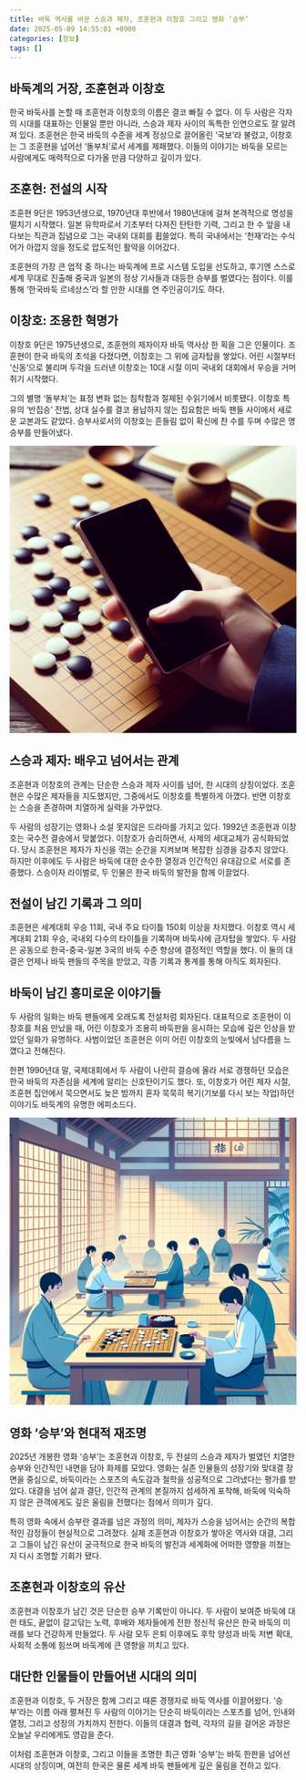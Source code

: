 ```yaml
---
title: 바둑 역사를 바꾼 스승과 제자, 조훈현과 이창호 그리고 영화 ‘승부’
date: 2025-05-09 14:55:01 +0900
categories: [정보]
tags: []
---
```


## 바둑계의 거장, 조훈현과 이창호

한국 바둑사를 논할 때 조훈현과 이창호의 이름은 결코 빠질 수 없다. 이 두 사람은 각자의 시대를 대표하는 인물일 뿐만 아니라, 스승과 제자 사이의 독특한 인연으로도 잘 알려져 있다. 조훈현은 한국 바둑의 수준을 세계 정상으로 끌어올린 ‘국보’라 불렸고, 이창호는 그 조훈현을 넘어선 ‘돌부처’로서 세계를 제패했다. 이들의 이야기는 바둑을 모르는 사람에게도 매력적으로 다가올 만큼 다양하고 깊이가 있다.

## 조훈현: 전설의 시작

조훈현 9단은 1953년생으로, 1970년대 후반에서 1980년대에 걸쳐 본격적으로 명성을 떨치기 시작했다. 일본 유학파로서 기초부터 다져진 탄탄한 기력, 그리고 한 수 앞을 내다보는 직관과 집념으로 그는 국내외 대회를 휩쓸었다. 특히 국내에서는 ‘천재’라는 수식어가 아깝지 않을 정도로 압도적인 활약을 이어갔다.

조훈현의 가장 큰 업적 중 하나는 바둑계에 프로 시스템 도입을 선도하고, 후기엔 스스로 세계 무대로 진출해 중국과 일본의 정상 기사들과 대등한 승부를 벌였다는 점이다. 이를 통해 ‘한국바둑 르네상스’라 할 만한 시대를 연 주인공이기도 하다.

## 이창호: 조용한 혁명가

이창호 9단은 1975년생으로, 조훈현의 제자이자 바둑 역사상 한 획을 그은 인물이다. 조훈현이 한국 바둑의 초석을 다졌다면, 이창호는 그 위에 금자탑을 쌓았다. 어린 시절부터 ‘신동’으로 불리며 두각을 드러낸 이창호는 10대 시절 이미 국내외 대회에서 우승을 거머쥐기 시작했다.

그의 별명 ‘돌부처’는 표정 변화 없는 침착함과 절제된 수읽기에서 비롯됐다. 이창호 특유의 ‘반집승’ 전법, 상대 실수를 결코 용납하지 않는 집요함은 바둑 팬들 사이에서 새로운 교본과도 같았다. 승부사로서의 이창호는 흔들림 없이 확신에 찬 수를 두며 수많은 명승부를 만들어냈다.

![바둑판 위에 바둑돌이 놓인 모습, 침착하게 수를 읽고 있는 프로기사의 손](assets/img/2025-05-09-e0ccdf7c-da5e-4ae8-9d5b-36804430eda0/1746770147685.png)

## 스승과 제자: 배우고 넘어서는 관계

조훈현과 이창호의 관계는 단순한 스승과 제자 사이를 넘어, 한 시대의 상징이었다. 조훈현은 수많은 제자들을 지도했지만, 그중에서도 이창호를 특별하게 아꼈다. 반면 이창호는 스승을 존경하며 치열하게 실력을 가꾸었다.

두 사람의 성장기는 영화나 소설 못지않은 드라마를 가지고 있다. 1992년 조훈현과 이창호는 국수전 결승에서 맞붙었다. 이창호가 승리하면서, 사제의 세대교체가 공식화되었다. 당시 조훈현은 제자가 자신을 꺾는 순간을 지켜보며 복잡한 심경을 감추지 않았다. 하지만 이후에도 두 사람은 바둑에 대한 순수한 열정과 인간적인 유대감으로 서로를 존중했다. 스승이자 라이벌로, 두 인물은 한국 바둑의 발전을 함께 이끌었다.

## 전설이 남긴 기록과 그 의미

조훈현은 세계대회 우승 11회, 국내 주요 타이틀 150회 이상을 차지했다. 이창호 역시 세계대회 21회 우승, 국내외 다수의 타이틀을 기록하며 바둑사에 금자탑을 쌓았다. 두 사람은 공동으로 한국-중국-일본 3국의 바둑 수준 향상에 결정적인 역할을 했다. 이 둘의 대결은 언제나 바둑 팬들의 주목을 받았고, 각종 기록과 통계를 통해 아직도 회자된다.

## 바둑이 남긴 흥미로운 이야기들

두 사람의 일화는 바둑 팬들에게 오래도록 전설처럼 회자된다. 대표적으로 조훈현이 이창호를 처음 만났을 때, 어린 이창호가 조용히 바둑판을 응시하는 모습에 깊은 인상을 받았던 일화가 유명하다. 사범이었던 조훈현은 이미 어린 이창호의 눈빛에서 남다름을 느꼈다고 전해진다.

한편 1990년대 말, 국제대회에서 두 사람이 나란히 결승에 올라 서로 경쟁하던 모습은 한국 바둑의 자존심을 세계에 알리는 신호탄이기도 했다. 또, 이창호가 어린 제자 시절, 조훈현 집안에서 묵으면서도 늦은 밤까지 혼자 묵묵히 복기(기보를 다시 보는 작업)하던 이야기도 바둑계의 유명한 에피소드다.

![조용한 바둑 기원, 여러 명의 어린 기사들이 조용히 바둑을 두는 풍경](assets/img/2025-05-09-e0ccdf7c-da5e-4ae8-9d5b-36804430eda0/1746770163146.png)

## 영화 ‘승부’와 현대적 재조명

2025년 개봉한 영화 ‘승부’는 조훈현과 이창호, 두 전설의 스승과 제자가 벌였던 치열한 승부와 인간적인 내면을 담아 화제를 모았다. 영화는 실존 인물들의 성장기와 맞대결 장면을 중심으로, 바둑이라는 스포츠의 속도감과 철학을 성공적으로 그려냈다는 평가를 받았다. 대결을 넘어 삶과 결단, 인간적 관계의 본질까지 섬세하게 포착해, 바둑에 익숙하지 않은 관객에게도 깊은 울림을 전했다는 점에서 의미가 깊다.

특히 영화 속에서 승부란 결과를 넘은 과정의 의미, 제자가 스승을 넘어서는 순간의 복합적인 감정들이 현실적으로 그려졌다. 실제 조훈현과 이창호가 쌓아온 역사와 대결, 그리고 그들이 남긴 유산이 궁극적으로 한국 바둑의 발전과 세계화에 어떠한 영향을 끼쳤는지 다시 조명할 기회가 됐다.

## 조훈현과 이창호의 유산

조훈현과 이창호가 남긴 것은 단순한 승부 기록만이 아니다. 두 사람이 보여준 바둑에 대한 태도, 끝없이 갈고닦는 노력, 후배와 제자들에게 전한 정신적 유산은 한국 바둑의 미래를 보다 건강하게 만들었다. 두 사람 모두 은퇴 이후에도 후학 양성과 바둑 저변 확대, 사회적 소통에 힘쓰며 바둑계에 큰 영향을 끼치고 있다.

## 대단한 인물들이 만들어낸 시대의 의미

조훈현과 이창호, 두 거장은 함께 그리고 때론 경쟁자로 바둑 역사를 이끌어왔다. ‘승부’라는 이름 아래 펼쳐진 두 사람의 이야기는 단순히 바둑이라는 스포츠를 넘어, 인내와 열정, 그리고 성장의 가치까지 전한다. 이들의 대결과 협력, 각자의 길을 걸어온 과정은 오늘날 우리에게도 영감을 준다.

이처럼 조훈현과 이창호, 그리고 이들을 조명한 최근 영화 ‘승부’는 바둑 한판을 넘어선 시대의 상징이며, 여전히 한국은 물론 세계 바둑 팬들에게 깊은 울림을 전하고 있다.

